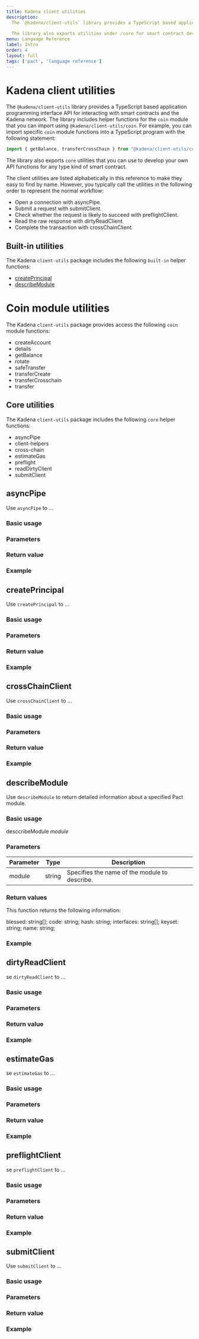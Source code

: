 ```yaml
---
title: Kadena client utilities
description:
  The `@kadena/client-utils` library provides a TypeScript based application programming interface API for interacting with smart contracts and the Kadena network. The library includes helper functions for the `coin` module that you can import using `@kadena/client-utils/coin`. 
  
  The library also exports utilities under /core for smart contract developers to develop APIs, including some functions that can be used for any kind of smart contracts.
menu: Language Reference
label: Intro
order: 4
layout: full
tags: ['pact', 'language reference']
---
```


# Kadena client utilities

The `@kadena/client-utils` library provides a TypeScript based application programming interface API for interacting with smart contracts and the Kadena network. 
The library includes helper functions for the `coin` module that you can import using `@kadena/client-utils/coin`.
For example, you can import specific `coin` module functions into a TypeScript program with the following statement:

```typescript
import { getBalance, transferCrossChain } from "@kadena/client-utils/coin"
```
  
The library also exports `core` utilities that you can use to develop your own API functions for any type kind of smart contract.

The client utilities are listed alphabetically in this reference to make they easy to find by name.
However, you typically call the utilities in the following order to represent the normal workflow:

- Open a connection with asyncPipe.
- Submit a request with submitClient.
- Check whether the request is likely to succeed with preflightClient.
- Read the raw response with dirtyReadClient.
- Complete the transaction with crossChainClient.

## Built-in utilities

The Kadena `client-utils` package includes the following `built-in` helper functions:

- [createPrincipal](#createprincipal)
- [describeModule](#describemodule)

# Coin module utilities

The Kadena `client-utils` package provides access the following `coin` module functions:

- createAccount
- details
- getBalance
- rotate
- safeTransfer
- transferCreate
- transferCrosschain
- transfer

## Core utilities

The Kadena `client-utils` package includes the following `core` helper functions:

- asyncPipe
- client-helpers
- cross-chain
- estimateGas
- preflight
- readDirtyClient
- submitClient

## asyncPipe

Use `asyncPipe` to ...

### Basic usage

### Parameters

### Return value

### Example

## createPrincipal

Use `createPrincipal` to ...

### Basic usage

### Parameters

### Return value

### Example

## crossChainClient

Use `crossChainClient` to ...

### Basic usage

### Parameters

### Return value

### Example

## describeModule

Use `describeModule` to return detailed information about a specified Pact module.

### Basic usage

desccribeModule _module_

### Parameters

| Parameter | Type | Description
| --------- | ---- | -----------
| module | string | Specifies the name of the module to describe.

### Return values

This function returns the following information:

blessed: string[];
code: string;
hash: string;
interfaces: string[];
keyset: string;
name: string;

### Example

## dirtyReadClient

se `dirtyReadClient` to ...

### Basic usage

### Parameters

### Return value

### Example

## estimateGas

se `estimateGas` to ...

### Basic usage

### Parameters

### Return value

### Example

## preflightClient

se `preflightClient` to ...

### Basic usage

### Parameters

### Return value

### Example

## submitClient

Use `submitClient` to ...

### Basic usage

### Parameters

### Return value

### Example

